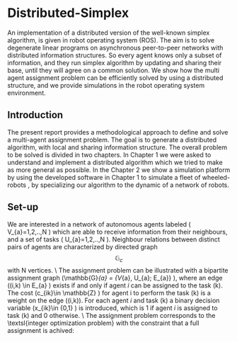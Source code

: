 # Distributed-Simplex
An implementation of a distributed version of the well-known simplex algorithm, is given in robot operating system (ROS).
The aim is to solve degenerate linear programs on asynchronous peer-to-peer networks with distributed information structures.
So every agent knows only a subset of information, and they run simplex algorithm by updating and sharing their base, until they will agree on a common solution. We show how the multi agent assignment problem can be efficiently solved by using a distributed structure, and we provide simulations in the robot operating system environment.     

## Introduction
The present report provides a methodological approach to define and solve a multi-agent assignment problem. The goal is to generate a distributed algorithm, with local and sharing information structure.
The overall problem to be solved is divided in two chapters. In Chapter 1 we were asked to understand and implement a distributed algorithm which we tried to make as more general as possible. 
In the Chapter 2 we show a simulation platform by using the developed software in Chapter 1 to simulate a fleet of wheeled-robots , by specializing our algorithm to the dynamic of a network of robots.

## Set-up
We are interested in a network of autonomous agents labeled \( V_{a}=1,2,..,N \) which are able to receive information from their neighbours, and a set of tasks \( U_{a}=1,2,..,N \). Neighbour relations between distinct pairs of agents are characterized by directed graph $$\mathbb{G}_{c}$$ with N vertices. \\
The assignment problem can be illustrated with a bipartite assignment graph \(\mathbb{G}_{a} = \{V_{a}, U_{a}; E_{a}\} \), where an edge \((i,k) \in E_{a} \) exists if and only if agent $i$ can be assigned to the task \(k\). The cost \(c_{ik}\in \mathbb{Z} \) for agent i to perform the task \(k\) is a weight on the edge \((i,k)\).
For each agent $i$ and task \(k\) a binary decision variable \(x_{ik}\in \{0,1\} \) is introduced, which is 1 if agent $i$ is assigned to task \(k\) and 0 otherwise.  \\
The assignment problem corresponds to the \textsl{integer optimization problem} with the constraint that a full assignment is achived:

